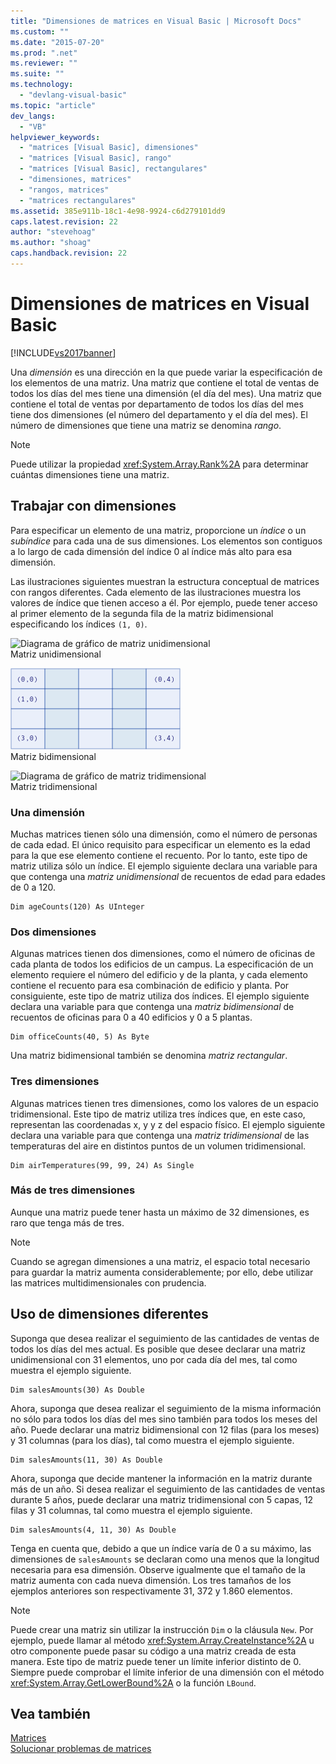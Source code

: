 ```yaml
---
title: "Dimensiones de matrices en Visual Basic | Microsoft Docs"
ms.custom: ""
ms.date: "2015-07-20"
ms.prod: ".net"
ms.reviewer: ""
ms.suite: ""
ms.technology: 
  - "devlang-visual-basic"
ms.topic: "article"
dev_langs: 
  - "VB"
helpviewer_keywords: 
  - "matrices [Visual Basic], dimensiones"
  - "matrices [Visual Basic], rango"
  - "matrices [Visual Basic], rectangulares"
  - "dimensiones, matrices"
  - "rangos, matrices"
  - "matrices rectangulares"
ms.assetid: 385e911b-18c1-4e98-9924-c6d279101dd9
caps.latest.revision: 22
author: "stevehoag"
ms.author: "shoag"
caps.handback.revision: 22
---
```

# Dimensiones de matrices en Visual Basic
[!INCLUDE[vs2017banner](../../../../visual-basic/developing-apps/includes/vs2017banner.md)]

Una *dimensión* es una dirección en la que puede variar la especificación de los elementos de una matriz.  Una matriz que contiene el total de ventas de todos los días del mes tiene una dimensión \(el día del mes\).  Una matriz que contiene el total de ventas por departamento de todos los días del mes tiene dos dimensiones \(el número del departamento y el día del mes\).  El número de dimensiones que tiene una matriz se denomina *rango*.  
  
> [!NOTE]
>  Puede utilizar la propiedad <xref:System.Array.Rank%2A> para determinar cuántas dimensiones tiene una matriz.  
  
## Trabajar con dimensiones  
 Para especificar un elemento de una matriz, proporcione un *índice* o un *subíndice* para cada una de sus dimensiones.  Los elementos son contiguos a lo largo de cada dimensión del índice 0 al índice más alto para esa dimensión.  
  
 Las ilustraciones siguientes muestran la estructura conceptual de matrices con rangos diferentes.  Cada elemento de las ilustraciones muestra los valores de índice que tienen acceso a él.  Por ejemplo, puede tener acceso al primer elemento de la segunda fila de la matriz bidimensional especificando los índices `(1, 0)`.  
  
 ![Diagrama de gráfico de matriz unidimensional](../../../../visual-basic/programming-guide/language-features/arrays/media/arrayexdimone.png "ArrayExDimOne")  
Matriz unidimensional  
  
 ![Diagrama de gráfico de matriz bidimensional](../../../../visual-basic/programming-guide/language-features/arrays/media/arrayexdimtwo.gif "ArrayExDimTwo")  
Matriz bidimensional  
  
 ![Diagrama de gráfico de matriz tridimensional](../../../../visual-basic/programming-guide/language-features/arrays/media/arrayexdimthree.png "ArrayExDimThree")  
Matriz tridimensional  
  
### Una dimensión  
 Muchas matrices tienen sólo una dimensión, como el número de personas de cada edad.  El único requisito para especificar un elemento es la edad para la que ese elemento contiene el recuento.  Por lo tanto, este tipo de matriz utiliza sólo un índice.  El ejemplo siguiente declara una variable para que contenga una *matriz unidimensional* de recuentos de edad para edades de 0 a 120.  
  
```  
Dim ageCounts(120) As UInteger  
```  
  
### Dos dimensiones  
 Algunas matrices tienen dos dimensiones, como el número de oficinas de cada planta de todos los edificios de un campus.  La especificación de un elemento requiere el número del edificio y de la planta, y cada elemento contiene el recuento para esa combinación de edificio y planta.  Por consiguiente, este tipo de matriz utiliza dos índices.  El ejemplo siguiente declara una variable para que contenga una *matriz bidimensional* de recuentos de oficinas para 0 a 40 edificios y 0 a 5 plantas.  
  
```  
Dim officeCounts(40, 5) As Byte  
```  
  
 Una matriz bidimensional también se denomina *matriz rectangular*.  
  
### Tres dimensiones  
 Algunas matrices tienen tres dimensiones, como los valores de un espacio tridimensional.  Este tipo de matriz utiliza tres índices que, en este caso, representan las coordenadas x, y y z del espacio físico.  El ejemplo siguiente declara una variable para que contenga una *matriz tridimensional* de las temperaturas del aire en distintos puntos de un volumen tridimensional.  
  
```  
Dim airTemperatures(99, 99, 24) As Single  
```  
  
### Más de tres dimensiones  
 Aunque una matriz puede tener hasta un máximo de 32 dimensiones, es raro que tenga más de tres.  
  
> [!NOTE]
>  Cuando se agregan dimensiones a una matriz, el espacio total necesario para guardar la matriz aumenta considerablemente; por ello, debe utilizar las matrices multidimensionales con prudencia.  
  
## Uso de dimensiones diferentes  
 Suponga que desea realizar el seguimiento de las cantidades de ventas de todos los días del mes actual.  Es posible que desee declarar una matriz unidimensional con 31 elementos, uno por cada día del mes, tal como muestra el ejemplo siguiente.  
  
```  
Dim salesAmounts(30) As Double  
```  
  
 Ahora, suponga que desea realizar el seguimiento de la misma información no sólo para todos los días del mes sino también para todos los meses del año.  Puede declarar una matriz bidimensional con 12 filas \(para los meses\) y 31 columnas \(para los días\), tal como muestra el ejemplo siguiente.  
  
```  
Dim salesAmounts(11, 30) As Double  
```  
  
 Ahora, suponga que decide mantener la información en la matriz durante más de un año.  Si desea realizar el seguimiento de las cantidades de ventas durante 5 años, puede declarar una matriz tridimensional con 5 capas, 12 filas y 31 columnas, tal como muestra el ejemplo siguiente.  
  
```  
Dim salesAmounts(4, 11, 30) As Double  
```  
  
 Tenga en cuenta que, debido a que un índice varía de 0 a su máximo, las dimensiones de `salesAmounts` se declaran como una menos que la longitud necesaria para esa dimensión.  Observe igualmente que el tamaño de la matriz aumenta con cada nueva dimensión.  Los tres tamaños de los ejemplos anteriores son respectivamente 31, 372 y 1.860 elementos.  
  
> [!NOTE]
>  Puede crear una matriz sin utilizar la instrucción `Dim` o la cláusula `New`.  Por ejemplo, puede llamar al método <xref:System.Array.CreateInstance%2A> u otro componente puede pasar su código a una matriz creada de esta manera.  Este tipo de matriz puede tener un límite inferior distinto de 0.  Siempre puede comprobar el límite inferior de una dimensión con el método <xref:System.Array.GetLowerBound%2A> o la función `LBound`.  
  
## Vea también  
 [Matrices](../../../../visual-basic/programming-guide/language-features/arrays/index.md)   
 [Solucionar problemas de matrices](../../../../visual-basic/programming-guide/language-features/arrays/troubleshooting-arrays.md)